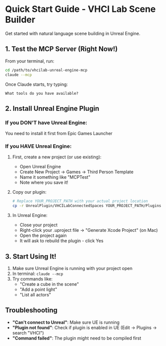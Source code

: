 # Quick Start Guide - VHCI Lab Scene Builder

Get started with natural language scene building in Unreal Engine.

## 1. Test the MCP Server (Right Now!)

From your terminal, run:
```bash
cd /path/to/vhcilab-unreal-engine-mcp
claude --mcp
```

Once Claude starts, try typing:
```
What tools do you have available?
```

## 2. Install Unreal Engine Plugin

### If you DON'T have Unreal Engine:
You need to install it first from Epic Games Launcher

### If you HAVE Unreal Engine:

1. First, create a new project (or use existing):
   - Open Unreal Engine
   - Create New Project → Games → Third Person Template
   - Name it something like "MCPTest"
   - Note where you save it!

2. Copy our plugin:
   ```bash
   # Replace YOUR_PROJECT_PATH with your actual project location
   cp -r UnrealPlugin/VHCILabConnectedSpaces YOUR_PROJECT_PATH/Plugins/
   ```

3. In Unreal Engine:
   - Close your project
   - Right-click your .uproject file → "Generate Xcode Project" (on Mac)
   - Open the project again
   - It will ask to rebuild the plugin - click Yes

## 3. Start Using It!

1. Make sure Unreal Engine is running with your project open
2. In terminal: `claude --mcp`
3. Try commands like:
   - "Create a cube in the scene"
   - "Add a point light"
   - "List all actors"

## Troubleshooting

- **"Can't connect to Unreal"**: Make sure UE is running
- **"Plugin not found"**: Check if plugin is enabled in UE (Edit → Plugins → search "VHCI")
- **"Command failed"**: The plugin might need to be compiled first